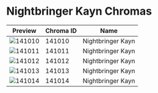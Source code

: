 # Nightbringer Kayn Chromas

| Preview | Chroma ID | Name |
|---------|-----------|------|
| ![141010](https://raw.communitydragon.org/latest/plugins/rcp-be-lol-game-data/global/default/v1/champion-chroma-images/141/141010.png) | 141010 | Nightbringer Kayn |
| ![141011](https://raw.communitydragon.org/latest/plugins/rcp-be-lol-game-data/global/default/v1/champion-chroma-images/141/141011.png) | 141011 | Nightbringer Kayn |
| ![141012](https://raw.communitydragon.org/latest/plugins/rcp-be-lol-game-data/global/default/v1/champion-chroma-images/141/141012.png) | 141012 | Nightbringer Kayn |
| ![141013](https://raw.communitydragon.org/latest/plugins/rcp-be-lol-game-data/global/default/v1/champion-chroma-images/141/141013.png) | 141013 | Nightbringer Kayn |
| ![141014](https://raw.communitydragon.org/latest/plugins/rcp-be-lol-game-data/global/default/v1/champion-chroma-images/141/141014.png) | 141014 | Nightbringer Kayn |